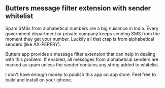 ## Butters message filter extension with sender whitelist

Spam SMSs from alphabetical numbers are a big nuisance in India. Every government department or private company keeps sending SMS from the moment they get your number. Luckily all that crap is from alphabetical senders (like AX-PEPFRY).

Butters app provides a message filter extension that can help in dealing with this problem. If enabled, all messages from alphabetical senders are marked as spam unless the sender contains any string added to whitelist.

I don't have enough money to publish this app on app store. Feel free to build and install on your iphone.
